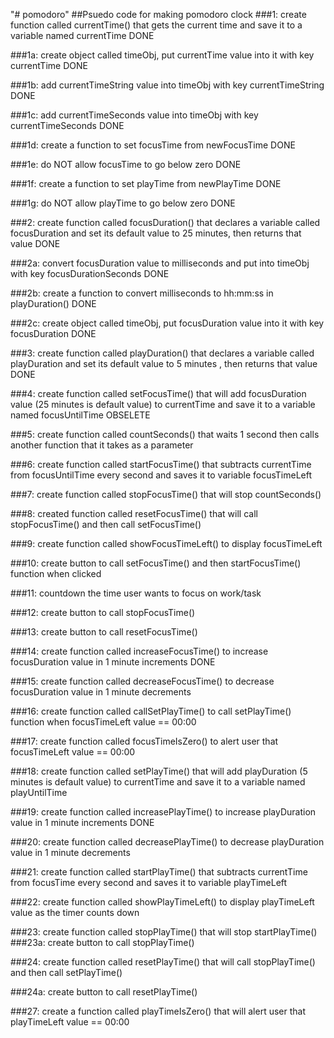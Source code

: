 "# pomodoro" 
##Psuedo code for making pomodoro clock
###1: create function called currentTime() that gets the current time and save it to a variable named currentTime
DONE

###1a: create object called timeObj, put currentTime value into it with key currentTime
DONE

###1b: add currentTimeString value into timeObj with key currentTimeString
DONE

###1c: add currentTimeSeconds value into timeObj with key currentTimeSeconds
DONE

###1d: create a function to set focusTime from newFocusTime
DONE

###1e: do NOT allow focusTime to go below zero
DONE

###1f: create a function to set playTime from newPlayTime
DONE

###1g: do NOT allow playTime to go below zero
DONE

###2: create function called focusDuration() that declares a variable called focusDuration and set its default value to 25 minutes, then returns that value
DONE

###2a: convert focusDuration value to milliseconds and put into timeObj with key focusDurationSeconds
DONE

###2b: create a function to convert milliseconds to hh:mm:ss in playDuration()
DONE

###2c: create object called timeObj, put focusDuration value into it with key focusDuration
DONE

###3: create function called playDuration() that declares a variable called playDuration and set its default value to 5 minutes , then returns that value
DONE

###4: create function called setFocusTime() that will add focusDuration value (25 minutes is default value) to currentTime and save it to a variable named focusUntilTime
OBSELETE

###5: create function called countSeconds() that waits 1 second then calls another function that it takes as a parameter

###6: create function called startFocusTime() that subtracts currentTime from focusUntilTime every second and saves it to variable focusTimeLeft

###7: create function called stopFocusTime() that will stop countSeconds()

###8: created function called resetFocusTime() that will call stopFocusTime() and then call setFocusTime()

###9: create function called showFocusTimeLeft() to display focusTimeLeft

###10: create button to call setFocusTime() and then startFocusTime() function when clicked

###11: countdown the time user wants to focus on work/task

###12: create button to call stopFocusTime()

###13: create button to call resetFocusTime()

###14: create function called increaseFocusTime() to increase focusDuration value in 1 minute increments
DONE

###15: create function called decreaseFocusTime() to decrease focusDuration value in 1 minute decrements

###16: create function called callSetPlayTime() to call setPlayTime() function when focusTimeLeft value == 00:00

###17: create function called focusTimeIsZero() to alert user that focusTimeLeft value == 00:00

###18: create function called setPlayTime() that will add playDuration (5 minutes is default value) to currentTime and save it to a variable named playUntilTime

###19: create function called increasePlayTime() to increase playDuration value in 1 minute increments
DONE

###20: create function called decreasePlayTime() to decrease playDuration value in 1 minute decrements

###21: create function called startPlayTime() that subtracts currentTime from focusTime every second and saves it to variable playTimeLeft

###22: create function called showPlayTimeLeft() to display playTimeLeft value as the timer counts down

###23: create function called stopPlayTime() that will stop startPlayTime()
###23a: create button to call stopPlayTime()

###24: create function called resetPlayTime() that will call stopPlayTime() and then call setPlayTime()

###24a: create button to call resetPlayTime()

###27: create a function called playTimeIsZero() that will alert user that playTimeLeft value == 00:00

